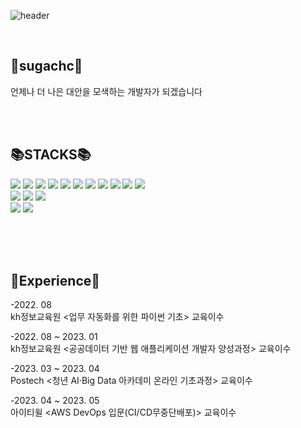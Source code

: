 

![header](https://capsule-render.vercel.app/api?type=waving&color=auto&height=300&section=header&text=sugachc&fontSize=90)


 
<br>


💖sugachc💖
----------------------------------------------------------------------------------------------------------------------
언제나 더 나은 대안을 모색하는 개발자가 되겠습니다

<br><br>



📚STACKS📚
------------------------------------------------------------------------------------------------------------------------
<img src="https://img.shields.io/badge/JAVA-007396?style=for-the-badge&logo=java&logoColor=white"> <img src="https://img.shields.io/badge/spring-6DB33F?style=for-the-badge&logo=spring&logoColor=white"> <img src="https://img.shields.io/badge/springboot-6DB33F?style=for-the-badge&logo=springboot&logoColor=white"> 
 <img src="https://img.shields.io/badge/Docker-2496ED?style=for-the-badge&logo=docker&logoColor=white"> <img src="https://img.shields.io/badge/oracle-F80000?style=for-the-badge&logo=oracle&logoColor=white"> <img src="https://img.shields.io/badge/MySQL-4479A1?style=for-the-badge&logo=MySQL&logoColor=white"> 
 <img src="https://img.shields.io/badge/AWS-232F3E?style=for-the-badge&logo=AmazonAWS&logoColor=white"/> <img src="https://img.shields.io/badge/git-F05032?style=for-the-badge&logo=git&logoColor=white"> <img src="https://img.shields.io/badge/github-181717?style=for-the-badge&logo=github&logoColor=white"> <img src="https://img.shields.io/badge/React-61DAFB?style=for-the-badge&logo=react&logoColor=black">
<img src="https://img.shields.io/badge/javascript-F7DF1E?style=for-the-badge&logo=javascript&logoColor=black">  
<img src="https://img.shields.io/badge/bootstrap-7952B3?style=for-the-badge&logo=bootstrap&logoColor=white">
<img src="https://img.shields.io/badge/html5-E34F26?style=for-the-badge&logo=html5&logoColor=white">
<img src="https://img.shields.io/badge/css-1572B6?style=for-the-badge&logo=css3&logoColor=white">  
<img src="https://img.shields.io/badge/jquery-0769AD?style=for-the-badge&logo=jquery&logoColor=white"> <img src="https://img.shields.io/badge/Redis-DC382D?style=for-the-badge&logo=Redis&logoColor=white">




<br><br><br>


📃Experience📃
------------------------------------------------------------------------------------------------------------------------------
-2022. 08              
kh정보교육원 <업무 자동화를 위한 파이썬 기초> 교육이수   

-2022. 08 ~ 2023. 01   
kh정보교육원 <공공데이터 기반 웹 애플리케이션 개발자 양성과정> 교육이수  

-2023. 03 ~ 2023. 04   
Postech <청년 AI·Big Data 아카데미 온라인 기초과정> 교육이수  

-2023. 04 ~ 2023. 05   
아이티윌 <AWS DevOps 입문(CI/CD무중단배포)> 교육이수     

<br><br>

   
